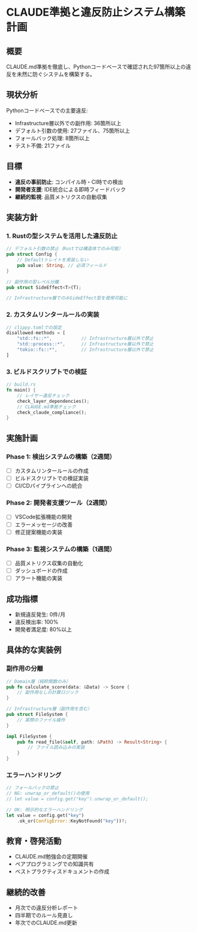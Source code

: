 # CLAUDE準拠と違反防止システム構築計画

## 概要
CLAUDE.md準拠を徹底し、Pythonコードベースで確認された97箇所以上の違反を未然に防ぐシステムを構築する。

## 現状分析
Pythonコードベースでの主要違反:
- Infrastructure層以外での副作用: 36箇所以上
- デフォルト引数の使用: 27ファイル、75箇所以上
- フォールバック処理: 8箇所以上
- テスト不備: 21ファイル

## 目標
- **違反の事前防止**: コンパイル時・CI時での検出
- **開発者支援**: IDE統合による即時フィードバック
- **継続的監視**: 品質メトリクスの自動収集

## 実装方針

### 1. Rustの型システムを活用した違反防止
```rust
// デフォルト引数の禁止（Rustでは構造体でのみ可能）
pub struct Config {
    // Defaultトレイトを実装しない
    pub value: String, // 必須フィールド
}

// 副作用の型レベル分離
pub struct SideEffect<T>(T);

// Infrastructure層でのみSideEffect型を使用可能に
```

### 2. カスタムリンタールールの実装
```rust
// clippy.tomlでの設定
disallowed-methods = [
    "std::fs::*",           // Infrastructure層以外で禁止
    "std::process::*",      // Infrastructure層以外で禁止
    "tokio::fs::*",         // Infrastructure層以外で禁止
]
```

### 3. ビルドスクリプトでの検証
```rust
// build.rs
fn main() {
    // レイヤー違反チェック
    check_layer_dependencies();
    // CLAUDE.md準拠チェック
    check_claude_compliance();
}
```

## 実施計画

### Phase 1: 検出システムの構築（2週間）
- [ ] カスタムリンタールールの作成
- [ ] ビルドスクリプトでの検証実装
- [ ] CI/CDパイプラインへの統合

### Phase 2: 開発者支援ツール（2週間）
- [ ] VSCode拡張機能の開発
- [ ] エラーメッセージの改善
- [ ] 修正提案機能の実装

### Phase 3: 監視システムの構築（1週間）
- [ ] 品質メトリクス収集の自動化
- [ ] ダッシュボードの作成
- [ ] アラート機能の実装

## 成功指標
- 新規違反発生: 0件/月
- 違反検出率: 100%
- 開発者満足度: 80%以上

## 具体的な実装例

### 副作用の分離
```rust
// Domain層（純粋関数のみ）
pub fn calculate_score(data: &Data) -> Score {
    // 副作用なしの計算ロジック
}

// Infrastructure層（副作用を含む）
pub struct FileSystem {
    // 実際のファイル操作
}

impl FileSystem {
    pub fn read_file(&self, path: &Path) -> Result<String> {
        // ファイル読み込みの実装
    }
}
```

### エラーハンドリング
```rust
// フォールバックの禁止
// NG: unwrap_or_default()の使用
// let value = config.get("key").unwrap_or_default();

// OK: 明示的なエラーハンドリング
let value = config.get("key")
    .ok_or(ConfigError::KeyNotFound("key"))?;
```

## 教育・啓発活動
- CLAUDE.md勉強会の定期開催
- ペアプログラミングでの知識共有
- ベストプラクティスドキュメントの作成

## 継続的改善
- 月次での違反分析レポート
- 四半期でのルール見直し
- 年次でのCLAUDE.md更新